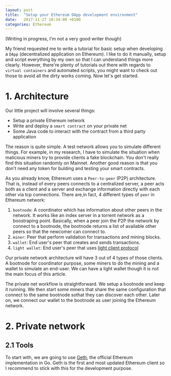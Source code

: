 ```yaml
---
layout: post
title:  "Setup your Ethereum DApp development environment"
date:   2017-11-27 10:34:00 +0100
categories: Ethereum
---
```

(Writing in progress, I'm not a very good writer though)

My friend requested me to write a tutorial for basic setup when developing a `DApp` (decentralized application on Ethereum). I like to do it manually, setup and script everything by my own so that I can understand things more clearly. However, there're plenty of tutorials out there with regards to `virtual containers` and automated scripts, you might want to check out those to avoid all the dirty works coming. Now let's get started.

# 1. Architecture
Our little project will involve several things:
* Setup a private Ethereum network
* Write and deploy a `smart contract` on your private net
* Some Java code to interact with the contract from a third party application

The reason is quite simple. A test network allows you to simulate different things. For example, in my research, I have to simulate the situation when malicious miners try to provide clients a fake blockchain. You don't really find this situation randomly on Mainnet. Another good reason is that you don't need any token for bulding and testing your smart contracts.

As you already know, Ethereum uses a `Peer-to-peer` (P2P) architecture. That is, instead of every peers connects to a centralized server, a peer acts both as a client and a server and exchange information directly with each other via tcp connections. There are,in fact, 4 different types of `peer` in Ethereum network:

1. `bootnode`: A coordinator which has information about other peers in the network. It works like an index server in a torrent network as a boostraping point. Basically, when a peer join the P2P the network by connect to a bootnode, the bootnode returns a list of available other peers so that the newcomer can connect to.
2. `miner`: Peer that perform validation for transactions and mining blocks.
3. `wallet`: End user's peer that creates and sends transactions.
4. `light wallet`: End user's peer that uses [light client protocol](https://github.com/ethereum/wiki/wiki/Light-client-protocol)

Our private network architecture will have 3 out of 4 types of those clients. A bootnode for coordinator purpose, some miners to do the mining and a wallet to simulate an end-user. We can have a light wallet though it is not the main focus of this article.

The private net workflow is straightforward. We setup a bootnode and keep it running. We then start some miners that share the same configuration that connect to the same bootnode sothat they can discover each other. Later on, we connect our wallet to the bootnode as user joining the Ethereum network.

# 2. Private network

## 2.1 Tools
To start with, we are going to use [Geth](https://github.com/ethereum/go-ethereum), the official Ethereum implementation in Go. Geth is the first and most updated Ethereum client so I recommend to stick with this for the development purpose. 


